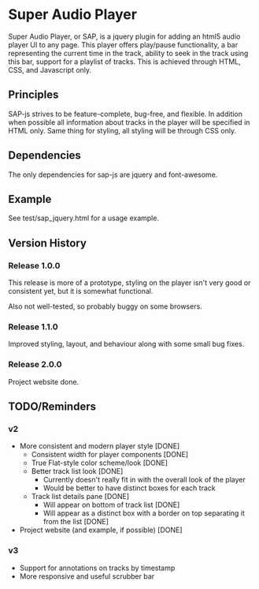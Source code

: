# Super Audio Player
Super Audio Player, or SAP, is a jquery plugin for adding an html5 audio player UI to any page. This player offers play/pause functionality, a bar representing the current time in the track, ability to seek in the track using this bar, support for a playlist of tracks. This is achieved through HTML, CSS, and Javascript only.

## Principles
SAP-js strives to be feature-complete, bug-free, and flexible. In addition when possible all information about tracks in the player will be specified in HTML only. Same thing for styling, all styling will be through CSS only.

## Dependencies
The only dependencies for sap-js are jquery and font-awesome.

## Example
See test/sap\_jquery.html for a usage example.

## Version History
### Release 1.0.0
This release is more of a prototype, styling on the player isn't very good or consistent yet, but it is somewhat functional.

Also not well-tested, so probably buggy on some browsers.

### Release 1.1.0
Improved styling, layout, and behaviour along with some small bug fixes.

### Release 2.0.0
Project website done.

## TODO/Reminders
### v2
* More consistent and modern player style [DONE]
  * Consistent width for player components [DONE]
  * True Flat-style color scheme/look [DONE]
  * Better track list look [DONE]
    * Currently doesn't really fit in with the overall look of the player
    * Would be better to have distinct boxes for each track
  * Track list details pane [DONE]
    * Will appear on bottom of track list [DONE]
    * Will appear as a distinct box with a border on top separating it from the list [DONE]
* Project website (and example, if possible) [DONE]

### v3
* Support for annotations on tracks by timestamp
* More responsive and useful scrubber bar

